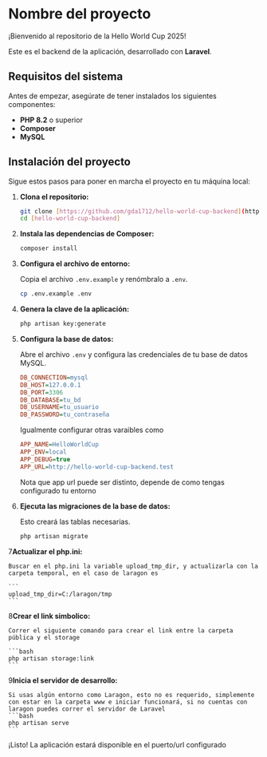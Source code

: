 # Nombre del proyecto

¡Bienvenido al repositorio de la Hello World Cup 2025!

Este es el backend de la aplicación, desarrollado con **Laravel**.

## Requisitos del sistema

Antes de empezar, asegúrate de tener instalados los siguientes componentes:

* **PHP 8.2** o superior
* **Composer**
* **MySQL**

## Instalación del proyecto

Sigue estos pasos para poner en marcha el proyecto en tu máquina local:

1.  **Clona el repositorio:**

    ```bash
    git clone [https://github.com/gda1712/hello-world-cup-backend](https://github.com/gda1712/hello-world-cup-backend)
    cd [hello-world-cup-backend]
    ```

2.  **Instala las dependencias de Composer:**

    ```bash
    composer install
    ```

3.  **Configura el archivo de entorno:**

    Copia el archivo `.env.example` y renómbralo a `.env`.

    ```bash
    cp .env.example .env
    ```

4.  **Genera la clave de la aplicación:**

    ```bash
    php artisan key:generate
    ```

5.  **Configura la base de datos:**

    Abre el archivo `.env` y configura las credenciales de tu base de datos MySQL.

    ```ini
    DB_CONNECTION=mysql
    DB_HOST=127.0.0.1
    DB_PORT=3306
    DB_DATABASE=tu_bd
    DB_USERNAME=tu_usuario
    DB_PASSWORD=tu_contraseña
    ```
    
    Igualmente configurar otras varaibles como

    ```ini
    APP_NAME=HelloWorldCup
    APP_ENV=local
    APP_DEBUG=true
    APP_URL=http://hello-world-cup-backend.test
    ```
    
    Nota que app url puede ser distinto, depende de como tengas configurado tu entorno

6.  **Ejecuta las migraciones de la base de datos:**

    Esto creará las tablas necesarias.

    ```bash
    php artisan migrate
    ```

7**Actualizar el php.ini:**

    Buscar en el php.ini la variable upload_tmp_dir, y actualizarla con la carpeta temporal, en el caso de laragon es

    ```
    upload_tmp_dir=C:/laragon/tmp
    ```

8**Crear el link simbolico:**

    Correr el siguiente comando para crear el link entre la carpeta pública y el storage

    ```bash
    php artisan storage:link
    ```

9**Inicia el servidor de desarrollo:**

    Si usas algún entorno como Laragon, esto no es requerido, simplemente con estar en la carpeta www e iniciar funcionará, si no cuentas con laragon puedes correr el servidor de Laravel
    ```bash
    php artisan serve
    ```

¡Listo! La aplicación estará disponible en el puerto/url configurado
